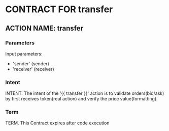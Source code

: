 # CONTRACT FOR transfer

## ACTION NAME: transfer

### Parameters
Input parameters:

* 'sender' (sender)
* 'receiver' (receiver)

### Intent
INTENT. The intent of the '{{ transfer }}' action is to validate orders(bid/ask) by first receives token(real action) and verify the price value(formatting).

### Term
TERM. This Contract expires after code execution
